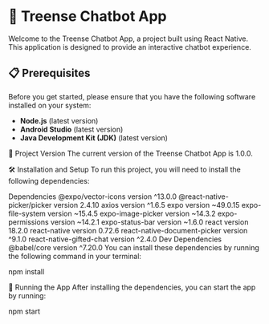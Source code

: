 # 🚀 Treense Chatbot App

Welcome to the Treense Chatbot App, a project built using React Native. This application is designed to provide an interactive chatbot experience.

## 📋 Prerequisites

Before you get started, please ensure that you have the following software installed on your system:

- **Node.js** (latest version)
- **Android Studio** (latest version)
- **Java Development Kit (JDK)** (latest version)

📌 Project Version
The current version of the Treense Chatbot App is 1.0.0.

🛠️ Installation and Setup
To run this project, you will need to install the following dependencies:

Dependencies
@expo/vector-icons version ^13.0.0
@react-native-picker/picker version 2.4.10
axios version ^1.6.5
expo version ~49.0.15
expo-file-system version ~15.4.5
expo-image-picker version ~14.3.2
expo-permissions version ~14.2.1
expo-status-bar version ~1.6.0
react version 18.2.0
react-native version 0.72.6
react-native-document-picker version ^9.1.0
react-native-gifted-chat version ^2.4.0
Dev Dependencies
@babel/core version ^7.20.0
You can install these dependencies by running the following command in your terminal:

npm install

🚀 Running the App
After installing the dependencies, you can start the app by running:

npm start
